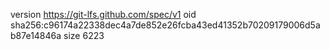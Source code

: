 version https://git-lfs.github.com/spec/v1
oid sha256:c96174a22338dec4a7de852e26fcba43ed41352b70209179006d5ab87e14846a
size 6223
